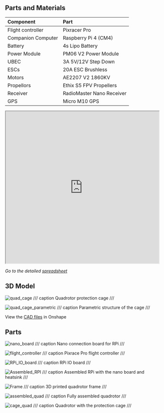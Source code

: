 ## Parts and Materials

| Component          | Part                       |
| :----------------- | :------------------------- |
| Flight controller  | Pixracer Pro               |
| Companion Computer | Raspberry Pi 4 (CM4)       |
| Battery            | 4s Lipo Battery            |
| Power Module       | PM06 V2 Power Module       |
| UBEC               | 3A 5V/12V Step Down        |
| ESCs               | 20A ESC Brushless          |
| Motors             | AE2207 V2 1860KV           |
| Propellors         | Ethix S5 FPV Propellers    |
| Receiver           | RadioMaster Nano Receiver  |
| GPS                | Micro M10 GPS              |

<iframe src="https://docs.google.com/spreadsheets/d/e/2PACX-1vSRq0tHDbg0IG0rRhlybVfgOTkBPtudFkbCOZAE0m4iuqi01SQipHfZlnBKwyBWJ7AOTi9DX4quLazz/pubhtml?widget=true&amp;headers=false" width="100%" height=500></iframe>

*Go to the detailed* [*spreadsheet*](https://docs.google.com/spreadsheets/d/1LUWi4ggH35qG4yhqyKMxsZWXXt1vWTmcn4yWivKcUjc/edit?gid=2018888461#gid=2018888461)

## 3D Model

![quad_cage](../assets/quad_cage_2.jpg)
/// caption
Quadrotor protection cage
///

![quad_cage_parametric](../assets/quad_cage_parametric.jpg)
/// caption
Parametric structure of the cage
///

View the [CAD files](https://cad.onshape.com/documents/bf80332605a7d984d935375e/w/24ac1fcd083dd13b2356253e/e/7d5c19421e912783dd7f62f7?renderMode=0&uiState=684a40f18527db19e65773b8) in Onshape

## Parts

![nano_board](../assets/nano_board.jpg)
/// caption
Nano connection board for RPi
///

![flight_controller](../assets/pixracerpro.jpg)
/// caption
Pixrace Pro flight controller
///

![RPi_IO_board](../assets/rpi_io_board.jpg)
/// caption 
RPi IO board
///

![Assembled_RPI](../assets/rpi.jpg)
/// caption
Assembled RPi with the nano board and heatsink
///

![Frame](../assets/quad_frame.jpg)
/// caption
3D printed quadrotor frame
///

![assembled_quad](../assets/assembled_quad.jpg)
/// caption
Fully assembled quadrotor
///

![cage_quad](../assets/quad_cage.png)
/// caption
Quadrotor with the protection cage
///